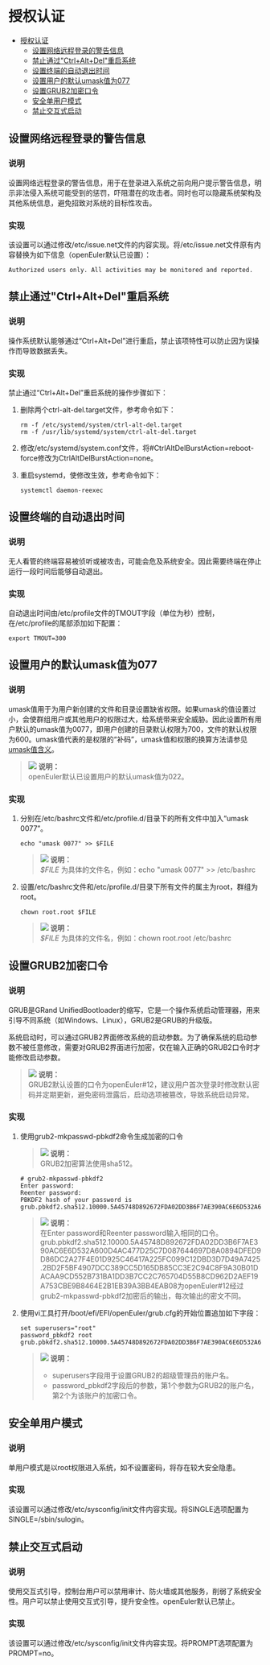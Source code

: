 # 授权认证

- [授权认证](#授权认证)
    - [设置网络远程登录的警告信息](#设置网络远程登录的警告信息)
    - [禁止通过"Ctrl+Alt+Del"重启系统](#禁止通过ctrlaltdel重启系统)
    - [设置终端的自动退出时间](#设置终端的自动退出时间)
    - [设置用户的默认umask值为077](#设置用户的默认umask值为077)
    - [设置GRUB2加密口令](#设置grub2加密口令)
    - [安全单用户模式](#安全单用户模式)
    - [禁止交互式启动](#禁止交互式启动)


## 设置网络远程登录的警告信息

### 说明

设置网络远程登录的警告信息，用于在登录进入系统之前向用户提示警告信息，明示非法侵入系统可能受到的惩罚，吓阻潜在的攻击者。同时也可以隐藏系统架构及其他系统信息，避免招致对系统的目标性攻击。

### 实现

该设置可以通过修改/etc/issue.net文件的内容实现。将/etc/issue.net文件原有内容替换为如下信息（openEuler默认已设置）：

```
Authorized users only. All activities may be monitored and reported. 
```

## 禁止通过"Ctrl+Alt+Del"重启系统

### 说明

操作系统默认能够通过“Ctrl+Alt+Del”进行重启，禁止该项特性可以防止因为误操作而导致数据丢失。

### 实现

禁止通过“Ctrl+Alt+Del”重启系统的操作步骤如下：

1.  删除两个ctrl-alt-del.target文件，参考命令如下：

    ```
    rm -f /etc/systemd/system/ctrl-alt-del.target
    rm -f /usr/lib/systemd/system/ctrl-alt-del.target
    ```

2.  修改/etc/systemd/system.conf文件，将\#CtrlAltDelBurstAction=reboot-force修改为CtrlAltDelBurstAction=none。
3.  重启systemd，使修改生效，参考命令如下：

    ```
    systemctl daemon-reexec
    ```

## 设置终端的自动退出时间

### 说明

无人看管的终端容易被侦听或被攻击，可能会危及系统安全。因此需要终端在停止运行一段时间后能够自动退出。

### 实现

自动退出时间由/etc/profile文件的TMOUT字段（单位为秒）控制，在/etc/profile的尾部添加如下配置：

```
export TMOUT=300
```

## 设置用户的默认umask值为077

### 说明

umask值用于为用户新创建的文件和目录设置缺省权限。如果umask的值设置过小，会使群组用户或其他用户的权限过大，给系统带来安全威胁。因此设置所有用户默认的umask值为0077，即用户创建的目录默认权限为700，文件的默认权限为600。umask值代表的是权限的“补码”，umask值和权限的换算方法请参见[umask值含义](https://docs.openeuler.org/zh/docs/22.03_LTS/docs/SecHarden/%E9%99%84%E5%BD%95.html)。

>![](public_sys-resources/icon-note.gif) **说明：**   
>openEuler默认已设置用户的默认umask值为022。  

### 实现

1.  分别在/etc/bashrc文件和/etc/profile.d/目录下的所有文件中加入“umask 0077”。

    ```
    echo "umask 0077" >> $FILE
    ```

    >![](public_sys-resources/icon-note.gif) **说明：**   
    >_$FILE_  为具体的文件名，例如：echo "umask 0077" \>\> /etc/bashrc  

2.  设置/etc/bashrc文件和/etc/profile.d/目录下所有文件的属主为root，群组为root。

    ```
    chown root.root $FILE
    ```

    >![](public_sys-resources/icon-note.gif) **说明：**   
    >_$FILE_  为具体的文件名，例如：chown root.root /etc/bashrc  


## 设置GRUB2加密口令

### 说明

GRUB是GRand UnifiedBootloader的缩写，它是一个操作系统启动管理器，用来引导不同系统（如Windows、Linux），GRUB2是GRUB的升级版。

系统启动时，可以通过GRUB2界面修改系统的启动参数。为了确保系统的启动参数不被任意修改，需要对GRUB2界面进行加密，仅在输入正确的GRUB2口令时才能修改启动参数。

>![](public_sys-resources/icon-note.gif) **说明：**   
>GRUB2默认设置的口令为openEuler\#12，建议用户首次登录时修改默认密码并定期更新，避免密码泄露后，启动选项被篡改，导致系统启动异常。  

### 实现

1.  使用grub2-mkpasswd-pbkdf2命令生成加密的口令

    >![](public_sys-resources/icon-note.gif) **说明：**   
    >GRUB2加密算法使用sha512。  

    ```
    # grub2-mkpasswd-pbkdf2
    Enter password: 
    Reenter password: 
    PBKDF2 hash of your password is 
    grub.pbkdf2.sha512.10000.5A45748D892672FDA02DD3B6F7AE390AC6E6D532A600D4AC477D25C7D087644697D8A0894DFED9D86DC2A27F4E01D925C46417A225FC099C12DBD3D7D49A7425.2BD2F5BF4907DCC389CC5D165DB85CC3E2C94C8F9A30B01DACAA9CD552B731BA1DD3B7CC2C765704D55B8CD962D2AEF19A753CBE9B8464E2B1EB39A3BB4EAB08
    ```

    >![](public_sys-resources/icon-note.gif) **说明：**   
    >在Enter password和Reenter password输入相同的口令。  
    >grub.pbkdf2.sha512.10000.5A45748D892672FDA02DD3B6F7AE390AC6E6D532A600D4AC477D25C7D087644697D8A0894DFED9D86DC2A27F4E01D925C46417A225FC099C12DBD3D7D49A7425.2BD2F5BF4907DCC389CC5D165DB85CC3E2C94C8F9A30B01DACAA9CD552B731BA1DD3B7CC2C765704D55B8CD962D2AEF19A753CBE9B8464E2B1EB39A3BB4EAB08为openEuler\#12经过grub2-mkpasswd-pbkdf2加密后的输出，每次输出的密文不同。  

2.  使用vi工具打开/boot/efi/EFI/openEuler/grub.cfg的开始位置追加如下字段：

    ```
    set superusers="root"
    password_pbkdf2 root grub.pbkdf2.sha512.10000.5A45748D892672FDA02DD3B6F7AE390AC6E6D532A600D4AC477D25C7D087644697D8A0894DFED9D86DC2A27F4E01D925C46417A225FC099C12DBD3D7D49A7425.2BD2F5BF4907DCC389CC5D165DB85CC3E2C94C8F9A30B01DACAA9CD552B731BA1DD3B7CC2C765704D55B8CD962D2AEF19A753CBE9B8464E2B1EB39A3BB4EAB08
    ```

    >![](public_sys-resources/icon-note.gif) **说明：**   
    >-   superusers字段用于设置GRUB2的超级管理员的账户名。  
    >-   password\_pbkdf2字段后的参数，第1个参数为GRUB2的账户名，第2个为该账户的加密口令。  


## 安全单用户模式

### 说明

单用户模式是以root权限进入系统，如不设置密码，将存在较大安全隐患。

### 实现

该设置可以通过修改/etc/sysconfig/init文件内容实现。将SINGLE选项配置为SINGLE=/sbin/sulogin。

## 禁止交互式启动

### 说明

使用交互式引导，控制台用户可以禁用审计、防火墙或其他服务，削弱了系统安全性。用户可以禁止使用交互式引导，提升安全性。openEuler默认已禁止。

### 实现

该设置可以通过修改/etc/sysconfig/init文件内容实现。将PROMPT选项配置为PROMPT=no。